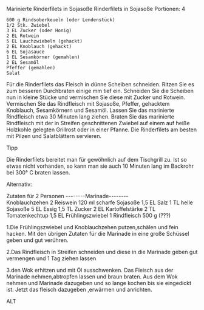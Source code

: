 Marinierte Rinderfilets in Sojasoße
Rinderfilets in Sojasoße
Portionen: 4

    600 g Rindsoberkeueln (oder Lendenstück)
    1/2 Stk. Zwiebel
    3 EL Zucker (oder Honig)
    2 EL Rotwein
    5 EL Lauchzwiebeln (gehackt)
    2 EL Knoblauch (gehackt)
    6 EL Sojasauce
    1 EL Sesamkörner (gemahlen)
    2 EL Sesamöl
    Pfeffer (gemahlen)
    Salat



Für die Rinderfilets das Fleisch in dünne Scheiben schneiden. Ritzen Sie es zum besseren Durchbraten einige mm tief ein. Schneiden Sie die Scheiben nun in kleine Stücke und vermischen Sie diese mit Zucker und Rotwein.
Vermischen Sie das Rindfleisch mit Sojasoße, Pfeffer, gehacktem Knoblauch, Sesamkörnern und Sesamöl.
Lassen Sie das marinierte Rindfleisch etwa 30 Minuten lang ziehen.
Braten Sie das marinierte Rindfleisch mit der in Streifen geschnittenen Zwiebel auf einem auf heiße Holzkohle gelegten Grillrost oder in einer Pfanne.
Die Rinderfilets am besten mit Pilzen und Salatblättern servieren.

Tipp

Die Rinderfilets bereitet man für gewöhnlich auf dem Tischgrill zu. Ist so etwas nicht vorhanden, so kann man sie auch 10 Minuten lang im Backrohr bei 300° C braten lassen.

Alternativ:

Zutaten für 2 Personen
--------Marinade-------- 	
Knoblauchzehen 	2
Reiswein 	120 ml
scharfe Sojasoße 	1,5 EL
Salz 	1 TL
helle Sojasoße 	5 EL
Essig 	1,5 TL
Zucker 	2 EL
Kartoffelstärke 	2 TL
Tomatenkechtup 	1,5 EL
Frühlingszwiebel 	1
Rindfleisch 	500 g (???)

1.Die Frühlingszwiebel und Knoblauchzehen putzen,schälen und fein hacken. Mit den übrigen Zutaten für die Marinade in eine große Schüssel geben und gut verühren.

2.Das Rindfleisch in Streifen schneiden und diese in die Marinade geben gut vermengen und 1 Tag ziehen lassen

3.den Wok erhitzen und mit Öl ausschwenken. Das Fleisch aus der Marinade nehmen,abtropfen lassen und braun braten. Aus dem Wok nehmen und Marinade dazugeben und so lange kochen bis sie eingedickt ist. Jetzt das fleisch dazugeben ,erwärmen und anrichten.


ALT